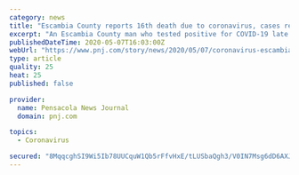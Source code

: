 ```yaml
---
category: news
title: "Escambia County reports 16th death due to coronavirus, cases reach 616"
excerpt: "An Escambia County man who tested positive for COVID-19 late last month has died, marking the 16th death in the county since the start of the outbreak."
publishedDateTime: 2020-05-07T16:03:00Z
webUrl: "https://www.pnj.com/story/news/2020/05/07/coronavirus-escambia-county-reports-16th-death-cases-reach-616/3088049001/"
type: article
quality: 25
heat: 25
published: false

provider:
  name: Pensacola News Journal
  domain: pnj.com

topics:
  - Coronavirus

secured: "8MqqcghSI9Wi5Ib78UUCquW1Qb5rFfvHxE/tLUSbaQgh3/V0IN7Msg6dD6AXJn0BibVeFR8akAqO0yGlKeM3tW89umrxdaaU9tUz/62f72qFPk3nlbvI7CTs+PSlAfKOTs15znDrKwLtt+4Sdm1PmxY574BwhGSYgo8/2cw0K6evEePpVKXwK1OP2HNpaPCkigJ9mTh69bQtfyKgLj5XlBRoUm9+0P+H5EanSc6SDP6wpfeMnpU96+CprPiCNBSYrO+t/ZxHyEu6nLCP7S/dQjGQ11vKevE9ej98dhNR/iveFQl/zVSUwgYGgrzvaAaRO5ARUM1UBdEj3t6vZET5Zi2NzrjS2OUWztv1ZbWFzUhgJhAmcTvVfhwbf6CHY48n8aR7U6N82yywsf2OYTYeyA9FJVTun43INcYgAtvb9Au1Kb+DR6toAQjvjsa2IIvBiRREnaFUvEbuPJvltYhIBB5xwQNnP5Sm2N5IL6lbkP0=;TYDFenk8MLkbBXrsZWd/DA=="
---
```


